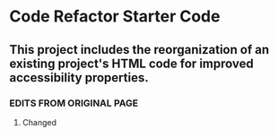 # Code Refactor Starter Code
<h2>This project includes the reorganization of an existing project's HTML code for improved accessibility properties.</H2>

<h3>EDITS FROM ORIGINAL PAGE</h3>

<ol><li>
    Changed <title> from website to Horiseon.
</li><li>
    Added [a href] to header for homepage navigation incase of future webpage expansion.
</li><li>
    Added alt"text" to images.
</li><li>
    Added aria label to HTML for image that had source in css.
</li><li>
    Changed [div] to appropriate semantic element which included the following: header, nav, section, article.
</li><li>
    Removed period in CSS to correspond with the appropriate semantic element instead of class.
</li><li>
    Consolidated the classes "search-engine-optimization, online-reputation-management, and social-media-marketing" into one class "section-title" to diminish repeated code.
</li><li>
    Consolidated all of the benefit classes into one "benefit-article" class. Removed additional unneeded benefit subset classes.
</li><li>
    Added [!--comment--] comments to each semantic element for clarification.
</li><li>
    added missing <id> tag to Search Engine Optimization section for appropriate navigatation from the header nav bar.
</li><li>
    CSS class reorganization to appear in order of the html tags.
</li>

<a href="https://joshsands.github.io/horiseon-accessibility-changes"> LINK TO HORISEON WEBPAGE </a>
<br />
 <img src="./assets/images/screenshot.png" />